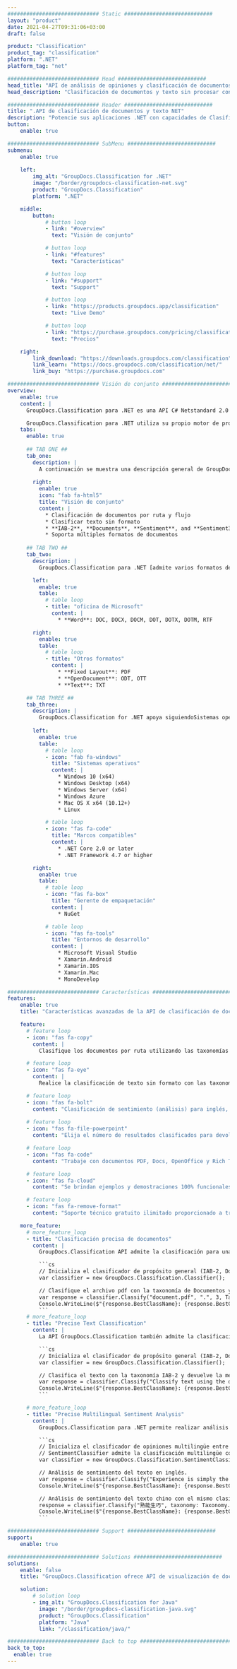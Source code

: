 ```yaml
---
############################# Static ############################
layout: "product"
date: 2021-04-27T09:31:06+03:00
draft: false

product: "Classification"
product_tag: "classification"
platform: ".NET"
platform_tag: "net"

############################# Head ############################
head_title: "API de análisis de opiniones y clasificación de documentos y textos de C# .NET"
head_description: "Clasificación de documentos y texto sin procesar con las API c# .NET. Categorización con taxonomías IAB-2 y Documentos y análisis de sentimiento del consumidor con una taxonomía Sentimiento."

############################# Header ############################
title: ".API de clasificación de documentos y texto NET"
description: "Potencie sus aplicaciones .NET con capacidades de Clasificador de archivos y texto mediante etiquetas o categorías predefinidas dentro de las taxonomías IAB-2, Documentos y Sentimientos.."
button:
    enable: true

############################# SubMenu ############################
submenu:
    enable: true
    
    left:
        img_alt: "GroupDocs.Classification for .NET"
        image: "/border/groupdocs-classification-net.svg"
        product: "GroupDocs.Classification"
        platform: ".NET"

    middle:
        button:
            # button loop
            - link: "#overview"
              text: "Visión de conjunto"

            # button loop
            - link: "#features"
              text: "Características"

            # button loop
            - link: "#support"
              text: "Support"

            # button loop
            - link: "https://products.groupdocs.app/classification"
              text: "Live Demo"

            # button loop
            - link: "https://purchase.groupdocs.com/pricing/classification/net"
              text: "Precios"

    right:
        link_download: "https://downloads.groupdocs.com/classification"
        link_learn: "https://docs.groupdocs.com/classification/net/"
        link_buy: "https://purchase.groupdocs.com"

############################# Visión de conjunto ############################
overview:
    enable: true
    content: |
      GroupDocs.Classification para .NET es una API C# Netstandard 2.0 intuitiva que lo ayuda a crear potentes aplicaciones de clasificación/categorización de documentos y texto en C#, ASP.NET y otras tecnologías basadas en .NET. La API admite cuatro tipos diferentes de taxonomías y ofrece una clasificación avanzada de documentos y textos mediante el uso de IAB-2 para asignar categorías de texto estandarizadas, la taxonomía de documentos desarrollada por Aspose para diferentes tipos de documentos o Sentiment (y Sentiment3) para el análisis de opiniones. La API analiza texto, oraciones e incluso palabras y admite la clasificación de una variedad de formatos de documentos estándar de la industria, incluidos PDF, Microsoft Word, OpenDocument, RTF y TXT. El análisis de opinión (clasificación) admite los idiomas inglés, chino, español y alemán con detección automática de idioma. La API puede devolver una probabilidad de positividad que podría usarse para un análisis de opinión detallado en C#.

      GroupDocs.Classification para .NET utiliza su propio motor de procesamiento/clasificación de documentos y no requiere la instalación de ninguna herramienta externa en el sistema. Se dirige a la plataforma .NET para desarrollar aplicaciones y es compatible con todos los sistemas operativos populares (Windows, Linux, macOS) donde se pueden instalar marcos .NET (incluido .NET Core).
    tabs:
      enable: true
      
      ## TAB ONE ##
      tab_one:
        description: |
          A continuación se muestra una descripción general de GroupDocs.Classification para .NET:
      
        right:
          enable: true
          icon: "fab fa-html5"
          title: "Visión de conjunto"
          content: |
            * Clasificación de documentos por ruta y flujo
            * Clasificar texto sin formato
            * **IAB-2**, **Documents**, **Sentiment**, and **Sentiment3** taxonomies supported
            * Soporta múltiples formatos de documentos
      
      ## TAB TWO ##
      tab_two:
        description: |
          GroupDocs.Classification para .NET [admite varios formatos de documentos populares](https://docs.groupdocs.com/classification/net/supported-document-formats/).

        left:
          enable: true
          table:
            # table loop
            - title: "oficina de Microsoft"
              content: |
                * **Word**: DOC, DOCX, DOCM, DOT, DOTX, DOTM, RTF

        right:
          enable: true
          table:
            # table loop
            - title: "Otros formatos"
              content: |
                * **Fixed Layout**: PDF
                * **OpenDocument**: ODT, OTT
                * **Text**: TXT

      ## TAB THREE ##
      tab_three:
        description: |
          GroupDocs.Classification for .NET apoya siguiendoSistemas operativos, Frameworks & Gerente de empaquetacións:
        
        left:
          enable: true
          table:
            # table loop
            - icon: "fab fa-windows"
              title: "Sistemas operativos"
              content: |
                * Windows 10 (x64)
                * Windows Desktop (x64)
                * Windows Server (x64)
                * Windows Azure
                * Mac OS X x64 (10.12+)
                * Linux

            # table loop
            - icon: "fas fa-code"
              title: "Marcos compatibles"
              content: |
                * .NET Core 2.0 or later
                * .NET Framework 4.7 or higher

        right:
          enable: true
          table:
            # table loop
            - icon: "fas fa-box"
              title: "Gerente de empaquetación"
              content: |
                * NuGet

            # table loop
            - icon: "fas fa-tools"
              title: "Entornos de desarrollo"
              content: |
                * Microsoft Visual Studio
                * Xamarin.Android
                * Xamarin.IOS
                * Xamarin.Mac
                * MonoDevelop

############################# Características ############################
features:
    enable: true
    title: "Características avanzadas de la API de clasificación de documentos y texto"

    feature:
      # feature loop
      - icon: "fas fa-copy"
        content: |
          Clasifique los documentos por ruta utilizando las taxonomías **IAB-2**, **Documentos**, **Opinión** o **Opinión3**

      # feature loop
      - icon: "fas fa-eye"
        content: |
          Realice la clasificación de texto sin formato con las taxonomías **IAB‑2**, **Documentos**, **Opinión** o **Opinión3**

      # feature loop
      - icon: "fas fa-bolt"
        content: "Clasificación de sentimiento (análisis) para inglés, chino, español y alemán"
      
      # feature loop
      - icon: "fas fa-file-powerpoint"
        content: "Elija el número de resultados clasificados para devolver"

      # feature loop
      - icon: "fas fa-code"
        content: "Trabaje con documentos PDF, Docs, OpenOffice y Rich Text"

      # feature loop
      - icon: "fas fa-cloud"
        content: "Se brindan ejemplos y demostraciones 100% funcionales para aprender rápidamente las funciones admitidas"

      # feature loop
      - icon: "fas fa-remove-format"
        content: "Soporte técnico gratuito ilimitado proporcionado a través de foros de productos"

    more_feature:
      # more_feature_loop
      - title: "Clasificación precisa de documentos"
        content: |
          GroupDocs.Classification API admite la clasificación para una variedad de formatos de documentos. El siguiente ejemplo de código C# muestra cómo clasificar un archivo PDF de la carpeta actual con la taxonomía de Documentos al obtener los 3 mejores resultados.

          ```cs
          // Inicializa el clasificador de propósito general (IAB-2, Documentos, Análisis de sentimiento).
          var classifier = new GroupDocs.Classification.Classifier();

          // Clasifique el archivo pdf con la taxonomía de Documentos y devuelva las 3 categorías más probables.
          var response = classifier.Classify("document.pdf", ".", 3, Taxonomy.Documents);
          Console.WriteLine($"{response.BestClassName}: {response.BestClassProbability}");
          ```
      # more_feature_loop
      - title: "Precise Text Classification"
        content: |
          La API GroupDocs.Classification también admite la clasificación de texto. La clasificación de texto se puede realizar con 4 taxonomías diferentes: IAB-2, Documents, Sentiment y Sentiment3. El siguiente ejemplo de código C# muestra cómo clasificar el texto con la taxonomía predeterminada (IAB-2) devolviendo el mejor resultado.

          ```cs
          // Inicializa el clasificador de propósito general (IAB-2, Documentos, Análisis de sentimiento).
          var classifier = new GroupDocs.Classification.Classifier();

          // Clasifica el texto con la taxonomía IAB-2 y devuelve la mejor categoría.
          var response = classifier.Classify("Classify text using the default IAB-2 taxonomy");
          Console.WriteLine($"{response.BestClassName}: {response.BestClassProbability}");
          ```

      # more_feature_loop
      - title: "Precise Multilingual Sentiment Analysis"
        content: |
          GroupDocs.Classification para .NET permite realizar análisis de opinión (clasificación) entre dominios en inglés, chino, español y alemán. GroupDocs.Classification para .NET detectará automáticamente los idiomas adecuados. Los casos de uso de la API de análisis de sentimientos se ilustran con el siguiente código C#:

          ```cs
          // Inicializa el clasificador de opiniones multilingüe entre dominios.
          // SentimentClassifier admite la clasificación multilingüe con inglés, chino, español y alemán.
          var classifier = new GroupDocs.Classification.SentimentClassifier();

          // Análisis de sentimiento del texto en inglés.
          var response = classifier.Classify("Experience is simply the name we give our mistakes");
          Console.WriteLine($"{response.BestClassName}: {response.BestClassProbability}");

          // Análisis de sentimiento del texto chino con el mismo clasificador y taxonomía Sentimiento3 (Negativo/Neutro/Positivo).
          response = classifier.Classify("熟能生巧", taxonomy: Taxonomy.Sentiment3);
          Console.WriteLine($"{response.BestClassName}: {response.BestClassProbability}");
          ```

############################# Support ############################
support:
    enable: true

############################# Solutions ############################
solutions:
    enable: false
    title: "GroupDocs.Classification ofrece API de visualización de documentos para otros entornos de desarrollo populares"

    solution:
        # solution loop
        - img_alt: "GroupDocs.Classification for Java"
          image: "/border/groupdocs-classification-java.svg"
          product: "GroupDocs.Classification"
          platform: "Java"
          link: "/classification/java/"

############################# Back to top ###############################
back_to_top:
  enable: true
---
```

